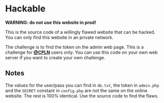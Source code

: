 # Hackable

**WARNING: do not use this website in prod!**

This is the source code of a willingly flawed website that can be hacked. You can only find this website in an private network.

The challenge is to find the token on the admin web page. This is a challenge for **[@CPLN](https://github.com/CPLN)** users only. You can use this code on your own web server if you want to create your own challenge.

## Notes
The values for the user/pass you can find in `db.txt`, the token in `admin.php` and the `SECRET` constant in `config.php` are not the same on the online website. The rest is 100% identical. Use the source code to find the flaws.
